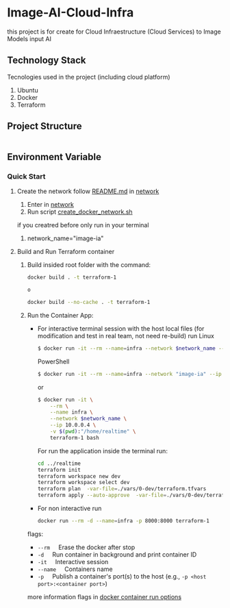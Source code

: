 # Image-AI-Cloud-Infra

this project is for create for Cloud Infraestructure (Cloud Services) to Image Models input AI

## Technology Stack

Tecnologies used in the project (including cloud platform)

1. Ubuntu
1. Docker
1. Terraform

## Project Structure

```

```

## Environment Variable



### Quick Start

1.  Create the network follow  [README.md](https://github.com/crmobeto97/Image-AI-Backend/blob/main/network/README.md ) in [network](https://github.com/crmobeto97/Image-AI-Backend/tree/main/network)

    1.  Enter in  [network](https://github.com/crmobeto97/Image-AI-Backend/tree/main/network)
    1.  Run script [create_docker_network.sh](https://github.com/crmobeto97/Image-AI-Backend/blob/main/network/create_docker_network.sh) 

    if you creatred before only run in your terminal

    1. network_name="image-ia"
    
1.  Build and Run Terraform container
    1.  Build insided root folder with the command:
        ```bash
        docker build . -t terraform-1
        
        o
        
        docker build --no-cache . -t terraform-1
        ```
    1.  Run the Container App:
        *   For interactive terminal session with the host local files (for modification and test in real team, not need re-build) run
            Linux
            ```bash
            $ docker run -it --rm --name=infra --network $network_name --ip 10.0.0.4 -v $(pwd):"/home/realtime" terraform-1 bash
            ```
            PowerShell
            ```bash
            $ docker run -it --rm --name=infra --network "image-ia" --ip "10.0.0.4" -v ${PWD}:"/home/realtime" terraform-1 bash
            ```

            or

            ```bash
            $ docker run -it \
                --rm \
                --name infra \
                --network $network_name \
                --ip 10.0.0.4 \
                -v $(pwd):"/home/realtime" \
                terraform-1 bash
            ```
            For run the application inside the terminal run:

            ```bash
            cd ../realtime
            terraform init
            terraform workspace new dev
            terraform workspace select dev
            terraform plan  -var-file=./vars/0-dev/terraform.tfvars
            terraform apply --auto-approve  -var-file=./vars/0-dev/terraform.tfvars
            ```

        *   For non interactive run

            ```bash
            docker run --rm -d --name=infra -p 8000:8000 terraform-1
            ```

        flags:

        * `--rm`&nbsp;&nbsp;&nbsp;&nbsp;    Erase the docker after stop
        * `-d`&nbsp;&nbsp;&nbsp;&nbsp;      Run container in background and print container ID
        * `-it`&nbsp;&nbsp;&nbsp;&nbsp;      Interactive session
        * `--name`&nbsp;&nbsp;&nbsp;&nbsp;   Containers name
        * `-p`&nbsp;&nbsp;&nbsp;&nbsp;       Publish a container's port(s) to the host (e.g., `-p <host port>:<container port>`)


        more information flags in [docker container run options](https://docs.docker.com/reference/cli/docker/container/run/#options) 
    

<!-- Bibliografy -->
[1]: https://example          "example documentation"
